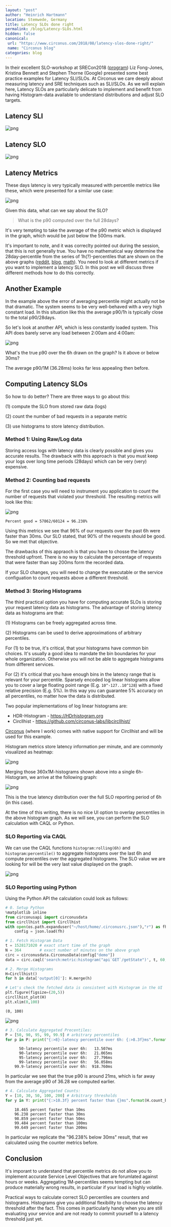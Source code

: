 ```yaml
---
layout: "post"
author: "Heinrich Hartmann"
location: Stemwede, Germany
title: Latency SLOs done right
permalink: /blog/Latency-SLOs.html
hidden: false
canonical:
 url: "https://www.circonus.com/2018/08/latency-slos-done-right/"
 name: "Circonus blog"
categories: blog
---
```

In their excellent SLO-workshop at SRECon2018 ([program](https://www.usenix.org/conference/srecon18europe/presentation/fong-jones-0)) Liz Fong-Jones, Kristina Bennett and Stephen Thorne (Google) presented some best practice examples for Latency SLI/SLOs. At Circonus we care deeply about measuring latency and SRE techniques such as SLI/SLOs. As we will explain here, Latency SLOs are particularly delicate to implement and benefit from having Histogram-data available to  understand distributions and adjust SLO targets.

## Latency SLI





![png](/images/2018-09-02-Latency-SLOs-done-right_5_0.png)



## Latency SLO





![png](/images/2018-09-02-Latency-SLOs-done-right_7_0.png)



## Latency Metrics

These days latency is very typically measured with percentile metrics like these, which were presented for a similar use case:





![png](/images/2018-09-02-Latency-SLOs-done-right_9_0.png)



Given this data, what can we say about the SLO? 

> What is the p90 computed over the full 28days?

It's very tempting to take the average of the p90 metric which is displayed in the graph, which would be just below the 500ms mark.

It's important to note, and it was correclty pointed out during the session, that this is not generally true.
You have no mathematical way determine the 28day-percentile from the series of 1h(?)-percentiles that are shown on the above graphs ([reddit](https://www.reddit.com/r/devops/comments/941n2k/tsdbs_at_scale_part_one/e3po8d3/
), [blog](www.circonus.com/problem-math/), [math](https://github.com/HeinrichHartmann/Statistics-for-Engineers/blob/master/2018-08-29-SRECon-Duesseldorf/3%20Data%20Aggregation%20Methods.ipynb)).
You need to look at different metrics if you want to implement a latency SLO. 
In this post we will discuss three different methods how to do this correctly.

## Another Example

In the example above the error of averaging percentile might actually not be that dramatic.
The system seems to be very well-behaved with a very high constant load. 
In this situation like this the average p90/1h is typically close to the total p90/28days.

So let's look at another API, which is less constantly loaded system.
This API does barely serve any load between 2:00am and 4:00am:





![png](/images/2018-09-02-Latency-SLOs-done-right_13_0.png)



What's the true p90 over the 6h drawn on the graph? Is it above or below 30ms?

The average p90/1M (36.28ms) looks far less appealing then before.

## Computing Latency SLOs

So how to do better? There are three ways to go about this:

(1) compute the SLO from stored raw data (logs)

(2) count the number of bad requests in a separate metric

(3) use histograms to store latency distribution.

### Method 1: Using Raw/Log data

Storing access logs with latency data is clearly possible and gives you accurate results.
The drawback with this approach is that you must keep your logs over long time periods (28days) which can be very (very) expensive.

### Method 2: Counting bad requests

For the first case you will need to instrument you application to count the number of requests that violated your threshold.
The resulting metrics will look like this:





![png](/images/2018-09-02-Latency-SLOs-done-right_18_0.png)




    Percent good = 57862/60124 = 96.238%


Using this metrics we see that 96% of our requests over the past 6h were faster than 30ms. 
Our SLO stated, that 90% of the requests should be good.
So we met that objective.

The drawbacks of this appraoch is that you have to chosse the latency threshold upfront.
There is no way to calculate the percentage of requests that were faster than say 200ms form the recorded data.

If your SLO changes, you will need to change the executable or the service configuation to count requests above a different threshold.

### Method 3: Storing Histograms

The third practical option you have for computing accurate SLOs is storing your request latency data as histograms.
The advantage of storing latency data as histograms are that:

(1) Histograms can be freely aggregated across time.

(2) Histograms can be used to derive approximations of arbitrary percentiles.

For (1) to be true, it's critical, that your histograms have common bin choices.
It's usually a good idea to mandate the bin boundaries for your whole organization.
Otherwise you will not be able to aggregate histograms from different services.

For (2) it's critical that you have enough bins in the latency range that is relevant for your percentile.
Sparsely encoded log linear histograms allow you to cover a large floating point range (E.g. `10^-127..10^128`) with a fixed relative precision (E.g. 5%).
In this way you can guarantee 5% accuracy on all percentiles, no matter how the data is distributed.

Two popular implementations of log linear histograms are:

* HDR-Histogram - https://HDrhistogram.org
* Circllhist - https://github.com/circonus-labs/libcircllhist/

[Circonus](https://circonus.com) (where I work) comes with native support for Circllhist and will be used for this example.

Histogram metrics store latency information per minute, and are commonly visualized as heatmap:





![png](/images/2018-09-02-Latency-SLOs-done-right_25_0.png)



Merging those 360x1M-histograms shown above into a single 6h-Histogram, we arrive at the following graph:





![png](/images/2018-09-02-Latency-SLOs-done-right_27_0.png)



This is the true latency distribution over the full SLO reporting period of 6h (in this case).

At the time of this writing, there is no nice UI option to overlay percentiles in the above histogram graph.
As we will see, you can perform the SLO calculation with CAQL or Python.

### SLO Reporting via CAQL

We can use the CAQL functions `histogram:rolling(6h)` and `histogram:percentile()` to aggregate histograms over the last 6h and compute precentiles over the aggregated histograms. 
The SLO value we are looking for will be the very last value displayed on the graph.





![png](/images/2018-09-02-Latency-SLOs-done-right_31_0.png)



### SLO Reporting using Python

Using the Python API the calculation could look as follows:


```python
# 0. Setup Python
%matplotlib inline
from circonusapi import circonusdata
from circllhist import Circllhist
with open(os.path.expanduser("~/host/home/.circonusrc.json"),"r") as fh:
    config = json.load(fh)
```


```python
# 1. Fetch Histogram Data
t = 1528171020 # exact start time of the graph 
N = 364        # exact number of minutes on the above graph
circ = circonusdata.CirconusData(config["demo"])
data = circ.caql('search:metric:histogram("api`GET`/getState")', t, 60, N)
```


```python
# 2. Merge Histograms
H=Circllhist()
for h in data['output[0]']: H.merge(h)
```


```python
# Let's check the fetched data is consistent with Histogram in the UI
plt.figure(figsize=(20,5))
circllhist_plot(H)
plt.xlim(0,100)
```




    (0, 100)




![png](/images/2018-09-02-Latency-SLOs-done-right_37_1.png)



```python
# 3. Calculate Aggregated Precentiles:
P = [50, 90, 95, 99, 99.9] # arbitrary percentiles
for p in P: print("{:>8}-latency percentile over 6h: {:>8.3f}ms".format(p, H.quantile(p/100)))
```

          50-latency percentile over 6h:   13.507ms
          90-latency percentile over 6h:   21.065ms
          95-latency percentile over 6h:   27.796ms
          99-latency percentile over 6h:   56.058ms
        99.9-latency percentile over 6h:  918.760ms


In particular we see that the true p90 is around 21ms, which is far away from the average p90 of 36.28 we computed earlier.


```python
# 4. Calculate Aggregated Counts:
Y = [10, 30, 50, 100, 200] # Arbitrary thresholds
for y in Y: print("{:>10.3f} percent faster than {}ms".format(H.count_below(y)/H.count()*100,y))
```

        18.465 percent faster than 10ms
        96.238 percent faster than 30ms
        98.859 percent faster than 50ms
        99.484 percent faster than 100ms
        99.649 percent faster than 200ms


In particular we replicate the "96.238% below 30ms" result, that we calculated using the counter metrics before.

## Conclusion

It's imporant to understand that percentile metrics do not allow you to implement accurate Service Level Objectives that are forumlated against hours or weeks.
Aggregating 1M-percentiles seems tempting but can produce materially wrong results, in particular if your load is highly volatile.

Practical ways to calculate correct SLO percentiles are counters and histograms.
Histograms give you additional flexibility to choose the latency threshold after the fact.
This comes in particularly handy when you are still evaluating your service and are not ready to commit yourself to a latency threshold just yet.

